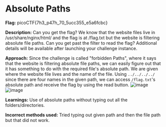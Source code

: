 # Absolute Paths

**Flag:** picoCTF{7h3_p47h_70_5ucc355_e5a6fcbc}

**Description:** 
Can you get the flag?
We know that the website files live in /usr/share/nginx/html/ and the flag is at /flag.txt but the website is filtering absolute file paths. Can you get past the filter to read the flag?
Additional details will be available after launching your challenge instance.

**Approach:** Since the challenge is called "forbidden Paths", where it says that the website is filtering absolute file paths, we can easily figure out that it has something to do with the required file's absolute path. We are given where the website file lives and the name of the file.
Using ```../../../../``` since there are four names in the given path, we can access  `/flag.txt`'s absolute path and receive the flag by using the read button.
![image](https://github.com/user-attachments/assets/b1172560-ebb1-48e4-8fb8-c6cf37293352)
![image](https://github.com/user-attachments/assets/7daecde5-682e-4a2d-80c5-53ae8f479a85)

**Learnings:** Use of absolute paths without typing out all the folders/directories.

**Incorrect methods used:** Tried typing out given path and then the file path but that did not work.
